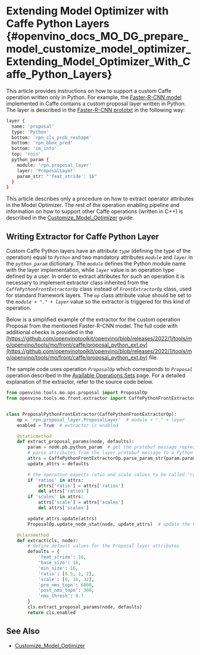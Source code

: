 # Extending Model Optimizer with Caffe Python Layers {#openvino_docs_MO_DG_prepare_model_customize_model_optimizer_Extending_Model_Optimizer_With_Caffe_Python_Layers}

This article provides instructions on how to support a custom Caffe operation written only in Python. For example, the
[Faster-R-CNN model](http://dl.dropboxusercontent.com/s/o6ii098bu51d139/faster_rcnn_models.tgz?dl=0) implemented in
Caffe contains a custom proposal layer written in Python. The layer is described in the
[Faster-R-CNN prototxt](https://raw.githubusercontent.com/rbgirshick/py-faster-rcnn/master/models/pascal_voc/VGG16/faster_rcnn_end2end/test.prototxt) in the following way:
```sh
layer {
  name: 'proposal'
  type: 'Python'
  bottom: 'rpn_cls_prob_reshape'
  bottom: 'rpn_bbox_pred'
  bottom: 'im_info'
  top: 'rois'
  python_param {
    module: 'rpn.proposal_layer'
    layer: 'ProposalLayer'
    param_str: "'feat_stride': 16"
  }
}
```

This article describes only a procedure on how to extract operator attributes in the Model Optimizer. The rest of the
operation enabling pipeline and information on how to support other Caffe operations (written in C++) is described in
the [Customize_Model_Optimizer](Customize_Model_Optimizer.md) guide.

## Writing Extractor for Caffe Python Layer
Custom Caffe Python layers have an attribute *`type`* (defining the type of the operation) equal to *`Python`* and two
mandatory attributes *`module`* and *`layer`* in the *`python_param`* dictionary. The *`module`* defines the Python module name
with the layer implementation, while *`layer`* value is an operation type defined by a user. In order to extract
attributes for such an operation it is necessary to implement extractor class inherited from the
*`CaffePythonFrontExtractorOp`* class instead of *`FrontExtractorOp`* class, used for standard framework layers. The *`op`*
class attribute value should be set to the *`module + "." + layer`* value so the extractor is triggered for this kind of
operation.

Below is a simplified example of the extractor for the custom operation Proposal from the mentioned Faster-R-CNN model.
The full code with additional checks is provided in the [https://github.com/openvinotoolkit/openvino/blob/releases/2022/1/tools/mo/openvino/tools/mo/front/caffe/proposal_python_ext.py](https://github.com/openvinotoolkit/openvino/blob/releases/2022/1/tools/mo/openvino/tools/mo/front/caffe/proposal_python_ext.py) file. 

The sample code uses operation *`ProposalOp`* which corresponds to *`Proposal`* operation described in the [Available Operations Sets](../../../ops/opset.md)
page. For a detailed explanation of the extractor, refer to the source code below.

```py
from openvino.tools.mo.ops.proposal import ProposalOp
from openvino.tools.mo.front.extractor import CaffePythonFrontExtractorOp


class ProposalPythonFrontExtractor(CaffePythonFrontExtractorOp):
    op = 'rpn.proposal_layer.ProposalLayer'  # module + "." + layer
    enabled = True  # extractor is enabled

    @staticmethod
    def extract_proposal_params(node, defaults):
        param = node.pb.python_param  # get the protobuf message representation of the layer attributes
        # parse attributes from the layer protobuf message to a Python dictionary
        attrs = CaffePythonFrontExtractorOp.parse_param_str(param.param_str)
        update_attrs = defaults

        # the operation expects ratio and scale values to be called "ratio" and "scale" while Caffe uses different names
        if 'ratios' in attrs:
            attrs['ratio'] = attrs['ratios']
            del attrs['ratios']
        if 'scales' in attrs:
            attrs['scale'] = attrs['scales']
            del attrs['scales']

        update_attrs.update(attrs)
        ProposalOp.update_node_stat(node, update_attrs)  # update the node attributes

    @classmethod
    def extract(cls, node):
        # define default values for the Proposal layer attributes
        defaults = {
            'feat_stride': 16,
            'base_size': 16,
            'min_size': 16,
            'ratio': [0.5, 1, 2],
            'scale': [8, 16, 32],
            'pre_nms_topn': 6000,
            'post_nms_topn': 300,
            'nms_thresh': 0.7
        }
        cls.extract_proposal_params(node, defaults)
        return cls.enabled
```

## See Also

* [Customize_Model_Optimizer](Customize_Model_Optimizer.md)
